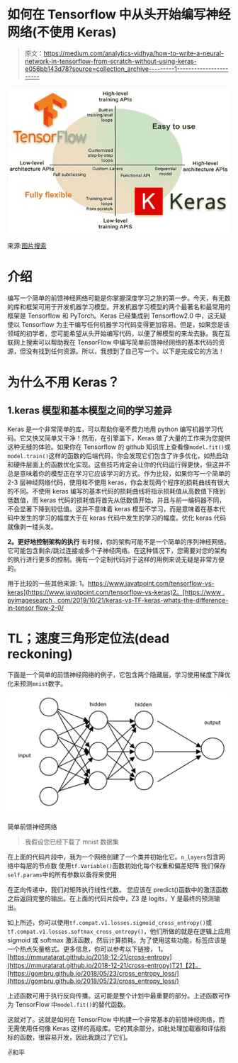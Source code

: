 # 如何在 Tensorflow 中从头开始编写神经网络(不使用 Keras)

> 原文：<https://medium.com/analytics-vidhya/how-to-write-a-neural-network-in-tensorflow-from-scratch-without-using-keras-e056bb143d78?source=collection_archive---------1----------------------->

![](img/535bddc0dd7612b43bd37520b6f9ec56.png)

来源:[图片搜索](https://www.pyimagesearch.com/2019/10/21/keras-vs-tf-keras-whats-the-difference-in-tensorflow-2-0/)

# 介绍

编写一个简单的前馈神经网络可能是你掌握深度学习之旅的第一步。今天，有无数的库和框架可用于开发机器学习模型。开发机器学习模型的两个最著名和最常用的框架是 Tensorflow 和 PyTorch。Keras 已经集成到 Tensorflow2.0 中，这无疑使以 Tensorflow 为主干编写任何机器学习代码变得更加容易。但是，如果您是该领域的初学者，您可能希望从头开始编写代码，以便了解模型的来龙去脉。我在互联网上搜索可以帮助我在 TensorFlow 中编写简单前馈神经网络的基本代码的资源，但没有找到任何资源。所以，我想到了自己写一个。以下是完成它的方法！

# **为什么不用 Keras？**

## 1.keras 模型和基本模型之间的学习差异

Keras 是一个非常简单的库，可以帮助你毫不费力地用 python 编写机器学习代码。它又快又简单又干净！然而，在引擎盖下，Keras 做了大量的工作来为您提供这种无缝的体验。如果你在 Tensorflow 的 github 知识库上查看像`model.fit()`或`model.train()`这样的函数的后端代码，你会发现它们包含了许多优化，如热启动和硬件层面上的函数优化实现。这些技巧肯定会让你的代码运行得更快，但这并不总是意味着你的模型正在学习它应该学习的方式。作为比较，如果你写一个简单的 2-3 层神经网络代码，使用和不使用 keras，你会发现两个程序的损耗曲线有很大的不同。不使用 keras 编写的基本代码的损耗曲线将指示损耗值从高数值下降到低数值，而 keras 代码的损耗值将首先从低数值开始，并且与前一编码器不同，不会显著下降到较低值。这并不意味着 keras 模型不学习，而是意味着在基本代码中发生的学习的幅度大于在 keras 代码中发生的学习的幅度。优化 keras 代码就像剥一缕头发。

**2。更好地控制架构的执行** 有时候，你的架构可能不是一个简单的序列神经网络。它可能包含剩余/跳过连接或多个子神经网络。在这种情况下，您需要对您的架构的执行进行更多的控制。拥有一个定制代码对于这样的用例来说无疑是非常方便的。

用于比较的一些其他来源:
1。[https://www.javatpoint.com/tensorflow-vs-keras](https://www.javatpoint.com/tensorflow-vs-keras)2。[https://www . pyimagesearch . com/2019/10/21/keras-vs-TF-keras-whats-the-difference-in-tensor flow-2-0/](https://www.pyimagesearch.com/2019/10/21/keras-vs-tf-keras-whats-the-difference-in-tensorflow-2-0/)

# TL；速度三角形定位法(dead reckoning)

下面是一个简单的前馈神经网络的例子，它包含两个隐藏层，学习使用梯度下降优化来预测`mnist`数字。

![](img/69127c92648fb278270b5cdcea21a64d.png)

简单前馈神经网络

> 我假设您已经下载了 mnist 数据集

在上面的代码片段中，我为一个网络创建了一个类并初始化它。`n_layers`包含网络中每层的节点数
使用`tf.Variable()`函数初始化每个权重和偏差矩阵
我们保存`self.params`中的所有参数以备将来使用

在正向传递中，我们对矩阵执行线性代数。
您应该在 predict()函数中的激活函数之后返回完整的输出。在上面的代码片段中，Z3 是 logits，Y 是最终的预测输出。

如上所述，你可以使用`tf.compat.v1.losses.sigmoid_cross_entropy()`或`tf.compat.v1.losses.softmax_cross_entropy()`，他们所做的就是在逻辑上应用 sigmoid 或 softmax 激活函数，然后计算损耗。为了使用这些功能，标签应该是一个热点矢量格式。更多信息，你可以参考以下链接，
1。[https://mmuratarat.github.io/2018-12-21/cross-entropy](https://mmuratarat.github.io/2018-12-21/cross-entropy)T21【2】。[https://gombru.github.io/2018/05/23/cross_entropy_loss/](https://gombru.github.io/2018/05/23/cross_entropy_loss/)

上述函数可用于执行反向传播。这可能是整个计划中最重要的部分。上述函数可作为 TensorFlow 中`model.fit()`的替代函数。

这就对了。这就是如何在 TensorFlow 中构建一个非常基本的前馈神经网络，而无需使用任何像 Keras 这样的高级库。它的其余部分，如批处理加载器和评估指标的函数，很容易开发，因此我跳过了它们。

✌️和平